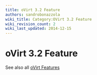 ```yaml
---
title: oVirt 3.2 Feature
authors: sandrobonazzola
wiki_title: Category:OVirt 3.2 Feature
wiki_revision_count: 2
wiki_last_updated: 2014-12-15
---
```


# oVirt 3.2 Feature

See also all [oVirt Features](/Category:Feature)
